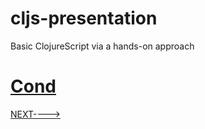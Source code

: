 # cljs-presentation
Basic ClojureScript via a hands-on approach

# [Cond](https://github.com/wallclockbuilder/cljs-presentation/blob/master/16_cond/16_cond.cljs)

[NEXT---->](https://github.com/wallclockbuilder/cljs-presentation)
